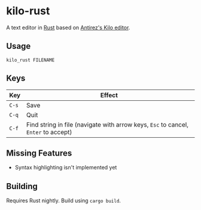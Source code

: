# kilo-rust
A text editor in [Rust](https://www.rust-lang.org/) based on [Antirez's Kilo editor](https://github.com/antirez/kilo).

## Usage
`kilo_rust FILENAME`

## Keys

Key|Effect
-----|----
`C-s`|Save
`C-q`|Quit
`C-f`|Find string in file (navigate with arrow keys, `Esc` to cancel, `Enter` to accept)

## Missing Features

* Syntax highlighting isn't implemented yet

## Building

Requires Rust nightly. Build using `cargo build`.
